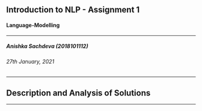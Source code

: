 ## Introduction to NLP - Assignment 1 
#### Language-Modelling
---
##### Anishka Sachdeva (2018101112)
###### 27th January, 2021
---
## Description and Analysis of Solutions
---